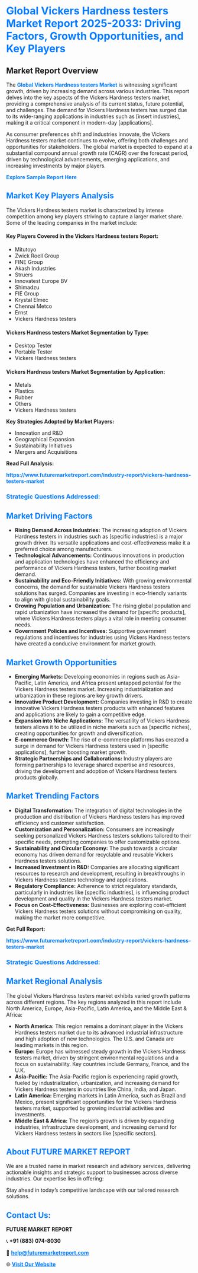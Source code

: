 <h1 style="color: #007BFF;">Global Vickers Hardness testers Market Report 2025-2033: Driving Factors, Growth Opportunities, and Key Players</h1>

<section id="overview">
<h2>Market Report Overview</h2>
<p>The <a href="https://www.futuremarketreport.com/industry-report/vickers-hardness-testers-market" style="color: #007BFF; text-decoration: none;"><strong>Global Vickers Hardness testers Market</strong></a> is witnessing significant growth, driven by increasing demand across various industries. This report delves into the key aspects of the Vickers Hardness testers market, providing a comprehensive analysis of its current status, future potential, and challenges. The demand for Vickers Hardness testers has surged due to its wide-ranging applications in industries such as [insert industries], making it a critical component in modern-day [applications].</p>
<p>As consumer preferences shift and industries innovate, the Vickers Hardness testers market continues to evolve, offering both challenges and opportunities for stakeholders. The global market is expected to expand at a substantial compound annual growth rate (CAGR) over the forecast period, driven by technological advancements, emerging applications, and increasing investments by major players.</p>
</section>

<section id="overview">
<p><a href="https://www.futuremarketreport.com/request-sample/reportId=110518" style="color: #007BFF; text-decoration: none;"><strong>Explore Sample Report Here</strong></a></p>
</section>

<section id="key-players">
<h2 style="color: #007BFF;">Market Key Players Analysis</h2>
<p>The Vickers Hardness testers market is characterized by intense competition among key players striving to capture a larger market share. Some of the leading companies in the market include:</p>
<h4>Key Players Covered in the Vickers Hardness testers Report:</h4>
<ul><li>Mitutoyo</li><li>Zwick Roell Group</li><li>FINE Group</li><li>Akash Industries</li><li>Struers</li><li>Innovatest Europe BV</li><li>Shimadzu</li><li>FIE Group</li><li>Krystal Elmec</li><li>Chennai Metco</li><li>Ernst</li><li>Vickers Hardness testers</li></ul>
<h4>Vickers Hardness testers Market Segmentation by Type:</h4>
<ul><li>Desktop Tester</li><li>Portable Tester</li><li>Vickers Hardness testers</li></ul>

<h4>Vickers Hardness testers Market Segmentation by Application:</h4>
<ul><li>Metals</li><li>Plastics</li><li>Rubber</li><li>Others</li><li>Vickers Hardness testers</li></ul>
<p><strong>Key Strategies Adopted by Market Players:</strong></p>
<ul>
<li>Innovation and R&D</li>
<li>Geographical Expansion</li>
<li>Sustainability Initiatives</li>
<li>Mergers and Acquisitions</li>
</ul>
</section>

<section>
<p><strong>Read Full Analysis: </strong></p><a href="https://www.futuremarketreport.com/industry-report/vickers-hardness-testers-market" style="color: #007BFF; text-decoration: none;"><strong>https://www.futuremarketreport.com/industry-report/vickers-hardness-testers-market</strong></a>
<h3 style="color: #007BFF;">Strategic Questions Addressed:</h3>
</section>

<section id="driving-factors">
<h2 style="color: #007BFF;">Market Driving Factors</h2>
<ul>
<li><strong>Rising Demand Across Industries:</strong> The increasing adoption of Vickers Hardness testers in industries such as [specific industries] is a major growth driver. Its versatile applications and cost-effectiveness make it a preferred choice among manufacturers.</li>
<li><strong>Technological Advancements:</strong> Continuous innovations in production and application technologies have enhanced the efficiency and performance of Vickers Hardness testers, further boosting market demand.</li>
<li><strong>Sustainability and Eco-Friendly Initiatives:</strong> With growing environmental concerns, the demand for sustainable Vickers Hardness testers solutions has surged. Companies are investing in eco-friendly variants to align with global sustainability goals.</li>
<li><strong>Growing Population and Urbanization:</strong> The rising global population and rapid urbanization have increased the demand for [specific products], where Vickers Hardness testers plays a vital role in meeting consumer needs.</li>
<li><strong>Government Policies and Incentives:</strong> Supportive government regulations and incentives for industries using Vickers Hardness testers have created a conducive environment for market growth.</li>
</ul>
</section>

<section id="growth-opportunities">
<h2 style="color: #007BFF;">Market Growth Opportunities</h2>
<ul>
<li><strong>Emerging Markets:</strong> Developing economies in regions such as Asia-Pacific, Latin America, and Africa present untapped potential for the Vickers Hardness testers market. Increasing industrialization and urbanization in these regions are key growth drivers.</li>
<li><strong>Innovative Product Development:</strong> Companies investing in R&D to create innovative Vickers Hardness testers products with enhanced features and applications are likely to gain a competitive edge.</li>
<li><strong>Expansion into Niche Applications:</strong> The versatility of Vickers Hardness testers allows it to be utilized in niche markets such as [specific niches], creating opportunities for growth and diversification.</li>
<li><strong>E-commerce Growth:</strong> The rise of e-commerce platforms has created a surge in demand for Vickers Hardness testers used in [specific applications], further boosting market growth.</li>
<li><strong>Strategic Partnerships and Collaborations:</strong> Industry players are forming partnerships to leverage shared expertise and resources, driving the development and adoption of Vickers Hardness testers products globally.</li>
</ul>
</section>

<section id="trending-factors">
<h2 style="color: #007BFF;">Market Trending Factors</h2>
<ul>
<li><strong>Digital Transformation:</strong> The integration of digital technologies in the production and distribution of Vickers Hardness testers has improved efficiency and customer satisfaction.</li>
<li><strong>Customization and Personalization:</strong> Consumers are increasingly seeking personalized Vickers Hardness testers solutions tailored to their specific needs, prompting companies to offer customizable options.</li>
<li><strong>Sustainability and Circular Economy:</strong> The push towards a circular economy has driven demand for recyclable and reusable Vickers Hardness testers solutions.</li>
<li><strong>Increased Investment in R&D:</strong> Companies are allocating significant resources to research and development, resulting in breakthroughs in Vickers Hardness testers technology and applications.</li>
<li><strong>Regulatory Compliance:</strong> Adherence to strict regulatory standards, particularly in industries like [specific industries], is influencing product development and quality in the Vickers Hardness testers market.</li>
<li><strong>Focus on Cost-Effectiveness:</strong> Businesses are exploring cost-efficient Vickers Hardness testers solutions without compromising on quality, making the market more competitive.</li>
</ul>
</section>

<section>
<p><strong>Get Full Report: </strong></p><a href="https://www.futuremarketreport.com/industry-report/vickers-hardness-testers-market" style="color: #007BFF; text-decoration: none;"><strong>https://www.futuremarketreport.com/industry-report/vickers-hardness-testers-market</strong></a>
<h3 style="color: #007BFF;">Strategic Questions Addressed:</h3>
</section>


<section id="regional-analysis">
<h2 style="color: #007BFF;">Market Regional Analysis</h2>
<p>The global Vickers Hardness testers market exhibits varied growth patterns across different regions. The key regions analyzed in this report include North America, Europe, Asia-Pacific, Latin America, and the Middle East & Africa:</p>
<ul>
<li><strong>North America:</strong> This region remains a dominant player in the Vickers Hardness testers market due to its advanced industrial infrastructure and high adoption of new technologies. The U.S. and Canada are leading markets in this region.</li>
<li><strong>Europe:</strong> Europe has witnessed steady growth in the Vickers Hardness testers market, driven by stringent environmental regulations and a focus on sustainability. Key countries include Germany, France, and the U.K.</li>
<li><strong>Asia-Pacific:</strong> The Asia-Pacific region is experiencing rapid growth, fueled by industrialization, urbanization, and increasing demand for Vickers Hardness testers in countries like China, India, and Japan.</li>
<li><strong>Latin America:</strong> Emerging markets in Latin America, such as Brazil and Mexico, present significant opportunities for the Vickers Hardness testers market, supported by growing industrial activities and investments.</li>
<li><strong>Middle East & Africa:</strong> The region’s growth is driven by expanding industries, infrastructure development, and increasing demand for Vickers Hardness testers in sectors like [specific sectors].</li>
</ul>
</section>

<footer>
<h2 style="color: #007BFF;">About FUTURE MARKET REPORT</h2>
<p>We are a trusted name in market research and advisory services, delivering actionable insights and strategic support to businesses across diverse industries. Our expertise lies in offering:</p>

<p>Stay ahead in today’s competitive landscape with our tailored research solutions.</p>

<h2 style="color: #007BFF;">Contact Us:</h2>
<p><strong>FUTURE MARKET REPORT</strong></p>
<p>📞 <strong>+91 (883) 074-8030</strong></p>
<p>📧 <strong><a href="mailto:help@futuremarketreport.com" style="color: #007BFF;">help@futuremarketreport.com</a></strong></p>
<p>🌐 <strong><a href="https://www.futuremarketreport.com/" style="color: #007BFF;">Visit Our Website</a></strong></p>
</footer>